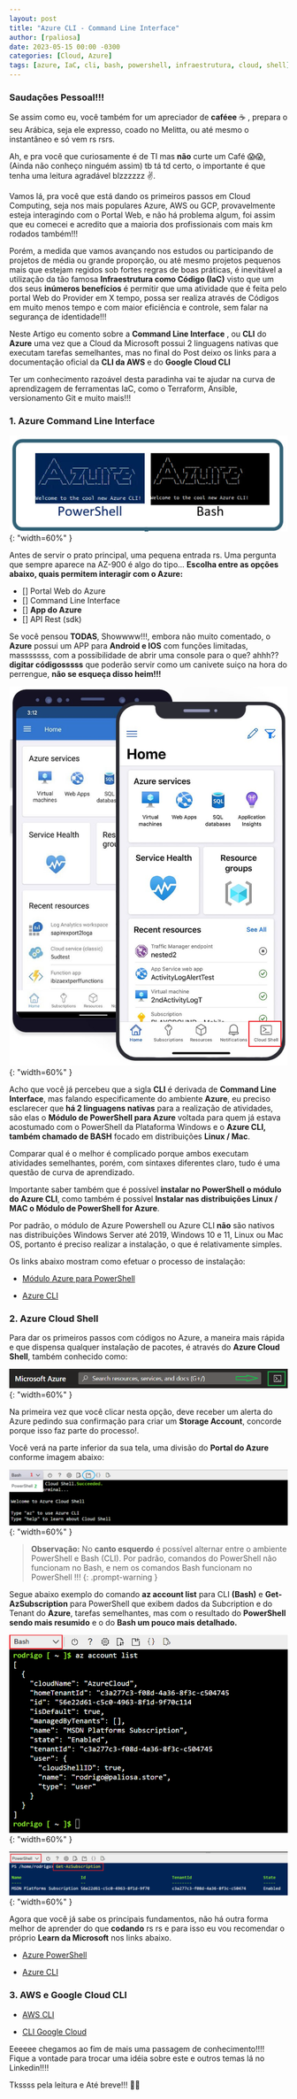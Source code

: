 ```yaml
---
layout: post
title: "Azure CLI - Command Line Interface"
author: [rpaliosa]
date: 2023-05-15 00:00 -0300
categories: [Cloud, Azure]
tags: [azure, IaC, cli, bash, powershell, infraestrutura, cloud, shell]
---
```


### Saudações Pessoal!!!

Se assim como eu, você também for um apreciador de **caféee** ☕ , prepara o seu Arábica, seja ele expresso, coado no Melitta, ou até mesmo o instantâneo e só vem rs rsrs.

Ah, e pra você que curiosamente é de TI mas **não** curte um Café 😱😱, (Ainda não conheço ninguém assim) tb tá td certo, o importante é que tenha uma leitura agradável blzzzzzz ✌️.

Vamos lá, pra você que está dando os primeiros passos em Cloud Computing, seja nos mais populares Azure, AWS ou  GCP, provavelmente esteja interagindo com o Portal Web, e não há problema algum, foi assim que eu comecei e acredito que a maioria dos profissionais com mais km rodados também!!!

Porém, a medida que vamos avançando nos estudos ou participando de projetos de média ou grande proporção, ou até mesmo projetos pequenos mais que estejam regidos sob fortes regras de boas práticas, é inevitável a utilização da tão famosa **Infraestrutura como Código (IaC)** visto que um dos seus **inúmeros benefícios** é permitir que uma atividade que é feita pelo portal Web do Provider em X tempo, possa ser realiza através de Códigos em muito menos tempo e com maior eficiência e controle, sem falar na segurança de identidade!!! 

Neste Artigo eu comento sobre a **Command Line Interface** , ou **CLI** do **Azure** uma vez que a Cloud da Microsoft possui 2 linguagens nativas que executam tarefas semelhantes, mas no final do Post deixo os links para a documentação oficial da **CLI da AWS** e do **Google Cloud CLI**

Ter um conhecimento razoável desta paradinha vai te ajudar na curva de aprendizagem de ferramentas IaC, como o Terraform, Ansible, versionamento Git e muito mais!!! 

### **1. Azure Command Line Interface**

![](/assets/img/69/azurecli-01.png){: "width=60%" }

Antes de servir o prato principal, uma pequena entrada rs.
Uma pergunta que sempre aparece na AZ-900 é algo do tipo... **Escolha entre as opções abaixo, quais permitem interagir com o Azure:**

- [] Portal Web do Azure
- [] Command Line Interface 
- [] **App do Azure**
- [] API Rest (sdk)

Se você pensou **TODAS**, Showwww!!!, embora não muito comentado, o **Azure** possui um APP para **Android e IOS** com funções limitadas, masssssss, com a possibilidade de abrir uma console para o que? ahhh?? **digitar códigosssss** que poderão servir como um canivete suiço na hora do perrengue, **não se esqueça disso heim!!!**

![](/assets/img/69/azurecli-06.png){: "width=60%" }

Acho que você já percebeu que a sigla **CLI** é derivada de **Command Line Interface**, mas falando especificamente do ambiente **Azure**, eu preciso esclarecer que **há 2 linguagens nativas** para a realização de atividades, são elas o **Módulo de PowerShell para Azure** voltada para quem já estava acostumado com o PowerShell da Plataforma Windows e o **Azure CLI, também chamado de BASH** focado em distribuições **Linux / Mac**. 

Comparar qual é o melhor é complicado porque ambos executam atividades semelhantes, porém, com sintaxes diferentes claro, tudo é uma questão de curva de aprendizado. 

Importante saber também que é possível **instalar no PowerShell o módulo do Azure CLI**, como também é possível **Instalar nas distribuições Linux / MAC o Módulo de PowerShell for Azure**.

Por padrão, o módulo de Azure Powershell ou Azure CLI **não** são nativos nas distribuições Windows Server até 2019, Windows 10 e 11, Linux ou Mac OS, portanto é preciso realizar a instalação, o que é relativamente simples.

Os links abaixo mostram como efetuar o processo de instalação:

- <a href="https://learn.microsoft.com/pt-br/powershell/azure/install-azure-powershell?view=azps-9.7.1" target="_blank">Módulo Azure para PowerShell</a>

- <a href="https://learn.microsoft.com/pt-br/cli/azure/install-azure-cli" target="_blank">Azure CLI</a>

### **2. Azure Cloud Shell**

Para dar os primeiros passos com códigos no Azure, a maneira mais rápida e que dispensa qualquer instalação de pacotes, é através do **Azure Cloud Shell**, também conhecido como:

![](/assets/img/69/azurecli-02.png){: "width=60%" }

Na primeira vez que você clicar nesta opção, deve receber um alerta do Azure pedindo sua confirmação para criar um **Storage Account**, concorde porque isso faz parte do processo!.

Você verá na parte inferior da sua tela, uma divisão do **Portal do Azure** conforme imagem abaixo:

![](/assets/img/69/azurecli-03.png){: "width=60%" }

>**Observação:** No **canto esquerdo** é possível alternar entre o ambiente PowerShell e Bash (CLI). Por padrão, comandos do PowerShell não funcionam no Bash, e nem os comandos Bash funcionam no PowerShell !!!
{: .prompt-warning }

Segue abaixo exemplo do comando **az account list** para CLI **(Bash)** e **Get-AzSubscription** para PowerShell que exibem dados da Subcription e do Tenant do **Azure**, tarefas semelhantes, mas com o resultado do **PowerShell sendo mais resumido** e o do **Bash um pouco mais detalhado.**

![](/assets/img/69/azurecli-04.png){: "width=60%" }

![](/assets/img/69/azurecli-05.png){: "width=60%" }

Agora que você já sabe os principais fundamentos, não há outra forma melhor de aprender do que **codando** rs rs e para isso eu vou recomendar o próprio **Learn da Microsoft** nos links abaixo.

- <a href="https://learn.microsoft.com/pt-br/powershell/azure/?view=azps-9.7.1" target="_blank">Azure PowerShell</a>

- <a href="https://learn.microsoft.com/pt-br/cli/azure/get-started-with-azure-cli" target="_blank">Azure CLI</a>

### **3. AWS e Google Cloud CLI**

- <a href="https://docs.aws.amazon.com/pt_br/cli/" target="_blank">AWS CLI</a>

- <a href="https://cloud.google.com/sdk/gcloud?hl=pt-br" target="_blank">CLI Google Cloud</a> 

Eeeeee chegamos ao fim de mais uma passagem de conhecimento!!!!<br>
Fique a vontade para trocar uma idéia sobre este e outros temas lá no Linkedin!!!!
 
Tkssss pela leitura e Até breve!!! 🍻🚀 